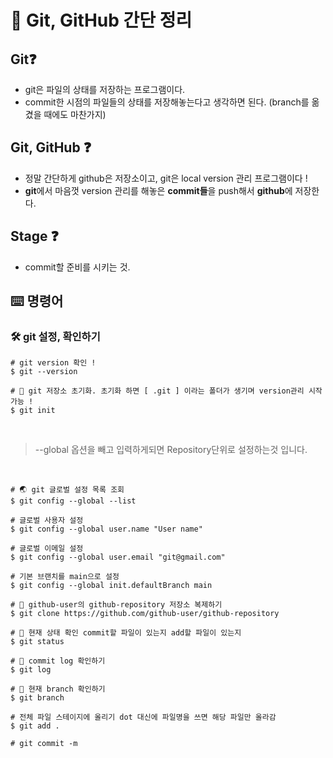 # 🧩 Git, GitHub 간단 정리

## Git❓
- git은 파일의 상태를 저장하는 프로그램이다.
- commit한 시점의 파일들의 상태를 저장해놓는다고 생각하면 된다. (branch를 옮겼을 때에도 마찬가지)

## Git, GitHub ❓
- 정말 간단하게 github은 저장소이고, git은 local version 관리 프로그램이다 !
- **git**에서 마음껏 version 관리를 해놓은 **commit들**을 push해서 **github**에 저장한다. 

## Stage ❓
- commit할 준비를 시키는 것.

## ⌨️ 명령어

### 🛠 git 설정, 확인하기

```
# git version 확인 !
$ git --version
```

```
# 🌱 git 저장소 초기화. 초기화 하면 [ .git ] 이라는 폴더가 생기며 version관리 시작가능 !
$ git init
```

<br>

> --global 옵션을 빼고 입력하게되면 Repository단위로 설정하는것 입니다.

<br>

```
# 🌏 git 글로벌 설정 목록 조회 
$ git config --global --list
```

```
# 글로벌 사용자 설정
$ git config --global user.name "User name"
```

```
# 글로벌 이메일 설정
$ git config --global user.email "git@gmail.com"
```

```
# 기본 브랜치를 main으로 설정
$ git config --global init.defaultBranch main
```

```
# 💎 github-user의 github-repository 저장소 복제하기
$ git clone https://github.com/github-user/github-repository
```

``` 
# 👀 현재 상태 확인 commit할 파일이 있는지 add할 파일이 있는지
$ git status
```

``` 
# 👀 commit log 확인하기
$ git log
```

``` 
# 👀 현재 branch 확인하기
$ git branch
```


```
# 전체 파일 스테이지에 올리기 dot 대신에 파일명을 쓰면 해당 파일만 올라감
$ git add .
```

```
# git commit -m
```

